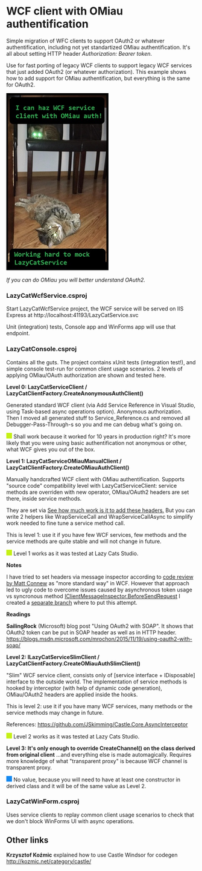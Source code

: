 # WCF client with OMiau authentification
Simple migration of WFC clients to support OAuth2 or whatever authentification,
including not yet standartized OMiau authentification. It's all about setting
HTTP header _Authorization: Bearer token_.

Use for fast porting of legacy WCF clients to support legacy WCF services that just
added OAuth2 (or whatever authorization).
This example shows how to add support for OMiau authentification, but everything is
the same for OAuth2.

![In Lazy Cats Studio office](./AssEtc-s/WcfOMiau.jpg)

_If you can do OMiau you will better understand OAuth2._

### LazyCatWcfService.csproj
Start LazyCatWcfService project, the WCF service will be served on IIS Express at
http://localhost:41193/LazyCatService.svc

Unit (integration) tests, Console app and WinForms app will use that endpoint.

### LazyCatConsole.csproj
Contains all the guts.
The project contains xUnit tests (integration test!), and simple console test-run
for common client usage scenarios.
2 levels of applying OMiau/OAuth authorization are shown and tested here.

__Level 0: LazyCatServiceClient / LazyCatClientFactory.CreateAnonymousAuthClient()__

Generated standard WCF client (via Add Service Reference in Visual Studio,
using Task-based async operations option). Anonymous authorization.
Then I moved all generated stuff to Service_Reference.cs and removed all
Debugger-Pass-Through-s so you and me can debug what's going on.

![](./AssEtc-s/green-box.png) Shall work because it worked for 10 years in production right?
It's more likely that you were using basic authentification not anonymous or other,
what WCF gives you out of the box.

__Level 1: LazyCatServiceOMiauManualClient / LazyCatClientFactory.CreateOMiauAuthClient()__

Manually handcrafted WCF client with OMiau authentification. Supports "source code" 
compatibility level with LazyCatServiceClient: service methods are overriden
with new operator, OMiau/OAuth2 headers are set there, inside service methods.

They are set via 
[See how much work is it to add these headers.](src/LazyCatWcfService/LazyCatConsole/LazyCatServiceOMiauManualClient.cs)
But you can write 2 helpers like WrapServiceCall and WrapServiceCallAsync to simplify work
needed to fine tune a service method call.

This is level 1: use it if you have few WCF services, few methods and the service
methods are quite stable and will not change in future.

![](./AssEtc-s/green-box.png) Level 1 works as it was tested at Lazy Cats Studio.

__Notes__

I have tried to set headers via message inspector according to
[code review by Matt Connew](https://github.com/dotnet/wcf/issues/3472#issuecomment-478127943)
as "more standard way" in WCF. However that approach led to ugly code to overcome issues caused
by asynchronous token usage vs syncronous method
[IClientMessageInspector.BeforeSendRequest](https://docs.microsoft.com/en-us/dotnet/api/system.servicemodel.dispatcher.iclientmessageinspector.beforesendrequest?view=netframework-4.7.2)
I created a [separate branch](https://github.com/r-pankevicius/WcfClientWithOMiauAuthentification/tree/Pass-token-via-message-inspector)
where to put this attempt.

__Readings__

__SailingRock__ (Microsoft) blog post "Using OAuth2 with SOAP". It shows that OAuth2 token can be put
in SOAP header as well as in HTTP header.
https://blogs.msdn.microsoft.com/mrochon/2015/11/19/using-oauth2-with-soap/



__Level 2: ILazyCatServiceSlimClient / LazyCatClientFactory.CreateOMiauAuthSlimClient()__

"Slim" WCF service client, consists only of [service interface + IDisposable] interface to
the outside world. The implementation of service methods is hooked by interceptor
(with help of dynamic code generation), OMiau/OAuth2 headers are applied inside the hooks.

This is level 2: use it if you have many WCF services, many methods or the service methods
may change in future.


References:
https://github.com/JSkimming/Castle.Core.AsyncInterceptor

![](./AssEtc-s/green-box.png) Level 2 works as it was tested at Lazy Cats Studio.

__Level 3: It's only enough to override CreateChannel() on the class derived from original client__
...and everything else is made automagically. Requires more knowledge of what "transparent proxy" is
because WCF channel is transparent proxy.

![](./AssEtc-s/blue-box.png) No value, because you will need to have at least one constructor in derived
class and it will be of the same value as Level 2.

### LazyCatWinForm.csproj
Uses service clients to replay common client usage scenarios to check that
we don't block WinForms UI with async operations.

## Other links

__Krzysztof Koźmic__ explained how to use Castle Windsor for codegen
http://kozmic.net/category/castle/

